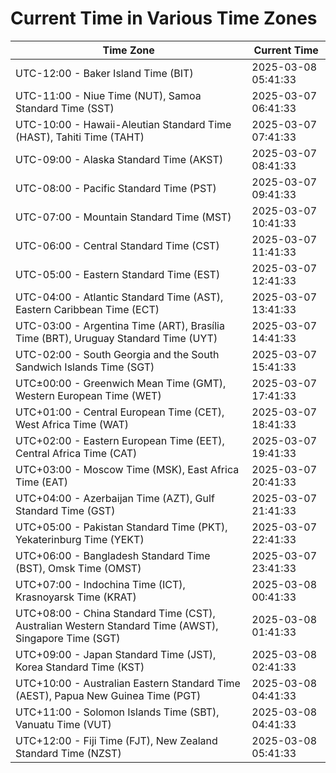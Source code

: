 # Current Time in Various Time Zones

| Time Zone | Current Time |
|-----------|--------------|
| UTC-12:00 - Baker Island Time (BIT) | 2025-03-08 05:41:33 |
| UTC-11:00 - Niue Time (NUT), Samoa Standard Time (SST) | 2025-03-07 06:41:33 |
| UTC-10:00 - Hawaii-Aleutian Standard Time (HAST), Tahiti Time (TAHT) | 2025-03-07 07:41:33 |
| UTC-09:00 - Alaska Standard Time (AKST) | 2025-03-07 08:41:33 |
| UTC-08:00 - Pacific Standard Time (PST) | 2025-03-07 09:41:33 |
| UTC-07:00 - Mountain Standard Time (MST) | 2025-03-07 10:41:33 |
| UTC-06:00 - Central Standard Time (CST) | 2025-03-07 11:41:33 |
| UTC-05:00 - Eastern Standard Time (EST) | 2025-03-07 12:41:33 |
| UTC-04:00 - Atlantic Standard Time (AST), Eastern Caribbean Time (ECT) | 2025-03-07 13:41:33 |
| UTC-03:00 - Argentina Time (ART), Brasília Time (BRT), Uruguay Standard Time (UYT) | 2025-03-07 14:41:33 |
| UTC-02:00 - South Georgia and the South Sandwich Islands Time (SGT) | 2025-03-07 15:41:33 |
| UTC±00:00 - Greenwich Mean Time (GMT), Western European Time (WET) | 2025-03-07 17:41:33 |
| UTC+01:00 - Central European Time (CET), West Africa Time (WAT) | 2025-03-07 18:41:33 |
| UTC+02:00 - Eastern European Time (EET), Central Africa Time (CAT) | 2025-03-07 19:41:33 |
| UTC+03:00 - Moscow Time (MSK), East Africa Time (EAT) | 2025-03-07 20:41:33 |
| UTC+04:00 - Azerbaijan Time (AZT), Gulf Standard Time (GST) | 2025-03-07 21:41:33 |
| UTC+05:00 - Pakistan Standard Time (PKT), Yekaterinburg Time (YEKT) | 2025-03-07 22:41:33 |
| UTC+06:00 - Bangladesh Standard Time (BST), Omsk Time (OMST) | 2025-03-07 23:41:33 |
| UTC+07:00 - Indochina Time (ICT), Krasnoyarsk Time (KRAT) | 2025-03-08 00:41:33 |
| UTC+08:00 - China Standard Time (CST), Australian Western Standard Time (AWST), Singapore Time (SGT) | 2025-03-08 01:41:33 |
| UTC+09:00 - Japan Standard Time (JST), Korea Standard Time (KST) | 2025-03-08 02:41:33 |
| UTC+10:00 - Australian Eastern Standard Time (AEST), Papua New Guinea Time (PGT) | 2025-03-08 04:41:33 |
| UTC+11:00 - Solomon Islands Time (SBT), Vanuatu Time (VUT) | 2025-03-08 04:41:33 |
| UTC+12:00 - Fiji Time (FJT), New Zealand Standard Time (NZST) | 2025-03-08 05:41:33 |
